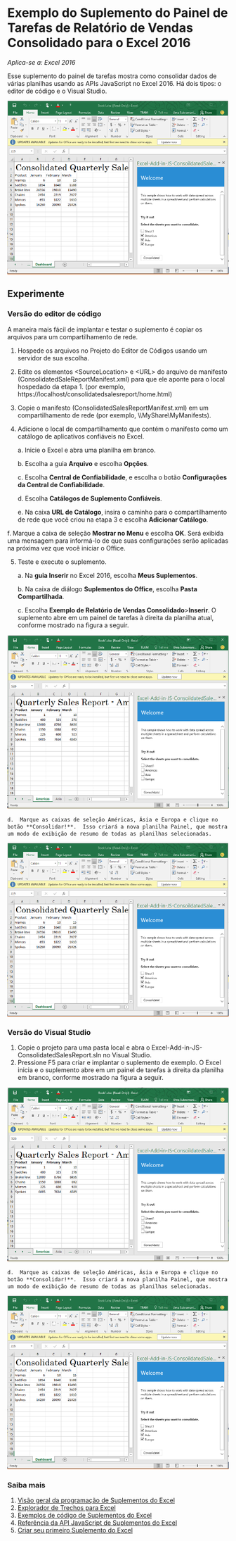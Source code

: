 # <a name="consolidated-sales-report-task-pane-add-in-sample-for-excel-2016"></a>Exemplo do Suplemento do Painel de Tarefas de Relatório de Vendas Consolidado para o Excel 2016

_Aplica-se a: Excel 2016_

Esse suplemento do painel de tarefas mostra como consolidar dados de várias planilhas usando as APIs JavaScript no Excel 2016. Há dois tipos: o editor de código e o Visual Studio.

![Exemplo de Relatório de Vendas Consolidado](../Images/ConsolidatedSalesReport_report.PNG)

## <a name="try-it-out"></a>Experimente
### <a name="code-editor-version"></a>Versão do editor de código

A maneira mais fácil de implantar e testar o suplemento é copiar os arquivos para um compartilhamento de rede.

1.  Hospede os arquivos no Projeto do Editor de Códigos usando um servidor de sua escolha.
2.  Edite os elementos \<SourceLocation\> e \<URL\> do arquivo de manifesto (ConsolidatedSaleReportManifest.xml) para que ele aponte para o local hospedado da etapa 1. (por exemplo, https://localhost/consolidatedsalesreport/home.html)
3.  Copie o manifesto (ConsolidatedSalesReportManifest.xml) em um compartilhamento de rede (por exemplo, \\\MyShare\MyManifests).
4.  Adicione o local de compartilhamento que contém o manifesto como um catálogo de aplicativos confiáveis no Excel.

    a.  Inicie o Excel e abra uma planilha em branco.

    b.  Escolha a guia **Arquivo** e escolha **Opções**.

    c.  Escolha **Central de Confiabilidade**, e escolha o botão **Configurações da Central de Confiabilidade**.

    d.  Escolha **Catálogos de Suplemento Confiáveis**.

    e.  Na caixa **URL de Catálogo**, insira o caminho para o compartilhamento de rede que você criou na etapa 3 e escolha **Adicionar Catálogo**.

   f.  Marque a caixa de seleção **Mostrar no Menu** e escolha **OK**. Será exibida uma mensagem para informá-lo de que suas configurações serão aplicadas na próxima vez que você iniciar o Office.

5.  Teste e execute o suplemento.

    a.  Na **guia Inserir** no Excel 2016, escolha **Meus Suplementos**.

    b.  Na caixa de diálogo **Suplementos do Office**, escolha **Pasta Compartilhada**.

    c.  Escolha **Exemplo de Relatório de Vendas Consolidado**>**Inserir**. O suplemento abre em um painel de tarefas à direita da planilha atual, conforme mostrado na figura a seguir.

   ![Exemplo de Relatório de Vendas Consolidado](../Images/ConsolidatedSalesReport_taskpane.PNG)

    d.  Marque as caixas de seleção Américas, Ásia e Europa e clique no botão **Consolidar!**.  Isso criará a nova planilha Painel, que mostra um modo de exibição de resumo de todas as planilhas selecionadas.

  ![Exemplo de Relatório de Vendas Consolidado](../Images/ConsolidatedSalesReport_report.PNG)

### <a name="visual-studio-version"></a>Versão do Visual Studio
1.  Copie o projeto para uma pasta local e abra o Excel-Add-in-JS-ConsolidatedSalesReport.sln no Visual Studio.
2.  Pressione F5 para criar e implantar o suplemento de exemplo. O Excel inicia e o suplemento abre em um painel de tarefas à direita da planilha em branco, conforme mostrado na figura a seguir.

   ![Exemplo de Relatório de Vendas Consolidado](../Images/ConsolidatedSalesReport_taskpane.PNG)

    d.  Marque as caixas de seleção Américas, Ásia e Europa e clique no botão **Consolidar!**.  Isso criará a nova planilha Painel, que mostra um modo de exibição de resumo de todas as planilhas selecionadas.

  ![Exemplo de Relatório de Vendas Consolidado](../Images/ConsolidatedSalesReport_report.PNG)


### <a name="learn-more"></a>Saiba mais

1.  [Visão geral da programação de Suplementos do Excel](https://github.com/OfficeDev/office-js-docs/blob/master/excel/excel-add-ins-programming-overview.md)
2.  [Explorador de Trechos para Excel](http://officesnippetexplorer.azurewebsites.net/#/snippets/excel)
3.  [Exemplos de código de Suplementos do Excel](https://github.com/OfficeDev/office-js-docs/blob/master/excel/excel-add-ins-code-samples.md)
4.  [Referência da API JavaScript de Suplementos do Excel](https://github.com/OfficeDev/office-js-docs/blob/master/excel/excel-add-ins-javascript-reference.md)
5.  [Criar seu primeiro Suplemento do Excel](https://github.com/OfficeDev/office-js-docs/blob/master/excel/build-your-first-excel-add-in.md)